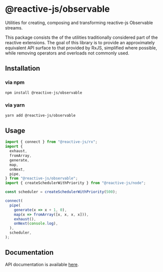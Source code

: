 # @reactive-js/observable

Utilities for creating, composing and transforming reactive-js Observable streams.

This package consists the of the utilities traditionally considered part of the reactive extensions. The goal of this library is to provide an approximately equivalent API surface to that provided by RxJS, simplified where possible, while removing operators and overloads not commonly used. 

## Installation

### via npm

```sh
npm install @reactive-js/observable
```

### via yarn

```sh
yarn add @reactive-js/observable
```

## Usage
```typescript
import { connect } from "@reactive-js/rx";
import {
  exhaust,
  fromArray,
  generate,
  map,
  onNext,
  pipe,
} from "@reactive-js/observable";
import { createSchedulerWithPriority } from "@reactive-js/node";

const scheduler = createSchedulerWithPriority(500);

connect(
  pipe(
    generate(x => x + 1, 0),
    map(x => fromArray([x, x, x, x])),
    exhaust(),
    onNext(console.log),
  ),
  scheduler,
);

```

## Documentation

API documentation is available [here](./docs).